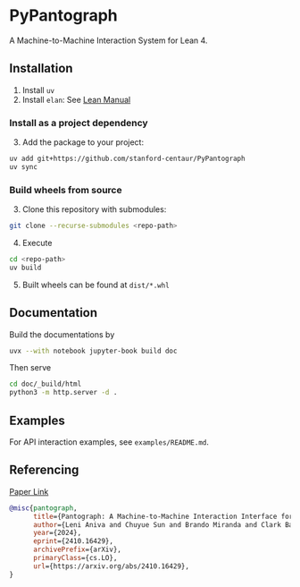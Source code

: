 # PyPantograph

A Machine-to-Machine Interaction System for Lean 4.

## Installation

1. Install `uv`
2. Install `elan`: See [Lean Manual](https://docs.lean-lang.org/lean4/doc/setup.html)

### Install as a project dependency

3. Add the package to your project:
```sh
uv add git+https://github.com/stanford-centaur/PyPantograph
uv sync
```

### Build wheels from source

3. Clone this repository with submodules:
```sh
git clone --recurse-submodules <repo-path>
```
4. Execute
```sh
cd <repo-path>
uv build
```
5. Built wheels can be found at `dist/*.whl`

## Documentation

Build the documentations by
```sh
uvx --with notebook jupyter-book build doc
```
Then serve
```sh
cd doc/_build/html
python3 -m http.server -d .
```

## Examples

For API interaction examples, see `examples/README.md`.

## Referencing

[Paper Link](https://arxiv.org/abs/2410.16429)

```bib
@misc{pantograph,
      title={Pantograph: A Machine-to-Machine Interaction Interface for Advanced Theorem Proving, High Level Reasoning, and Data Extraction in Lean 4},
      author={Leni Aniva and Chuyue Sun and Brando Miranda and Clark Barrett and Sanmi Koyejo},
      year={2024},
      eprint={2410.16429},
      archivePrefix={arXiv},
      primaryClass={cs.LO},
      url={https://arxiv.org/abs/2410.16429},
}
```
